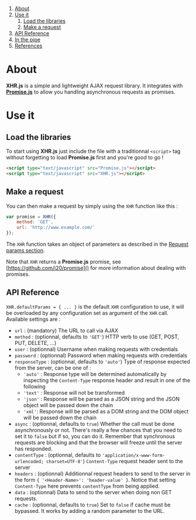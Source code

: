 1. [About](#about)
2. [Use it](#use-it)
    1. [Load the libraries](#load-the-libraries)
    2. [Make a request](#make-a-request)
3. [API Reference](#api-reference)
4. [In the pipe](#in-the-pipe)
5. [References](#references)

# About

**XHR.js** is a simple and lightweight AJAX request library. It integrates with [**Promise.js**](https://github.com/i20/promise) to allow you handling asynchronous requests as promises.

# Use it

## Load the libraries

To start using **XHR.js** just include the file with a traditionnal `<script>` tag without forgetting to load **Promise.js** first and you're good to go !

```html
<script type="text/javascript" src="Promise.js"></script>
<script type="text/javascript" src="XHR.js"></script>
```

## Make a request

You can then make a request by simply using the `XHR` function like this :

```javascript
var promise = XHR({
    method: 'GET',
    url: 'http://www.example.com/'
});
```

The `XHR` function takes an object of parameters as described in the [Request params section](#request-params).

Note that `XHR` returns a **Promise.js** promise, see [https://github.com/i20/promise]() for more information about dealing with promises.

## API Reference

`XHR.defaultParams = { ... }` is the default `XHR` configuration to use, it will be overloaded by any configuration set as argument of the `XHR` call. Available settings are :

- `url` : (mandatory) The URL to call via AJAX 
- `method` : (optionnal, defaults to `'GET'`) HTTP verb to use (GET, POST, PUT, DELETE, ...)
- `user` : (optionnal) Username when making requests with credentials
- `password` : (optionnal) Password when making requests with credentials
- `responseType` : (optionnal, defaults to `'auto'`) Type of response expected from the server, can be one of :
    - `'auto'` : Response type will be determined automatically by inspecting the `Content-Type` response header and result in one of the following
    - `'text'` : Response will not be transformed
    - `'json'` : Response will be parsed as a JSON string and the JSON object will be passed down the chain
    - `'xml'`: Response will be parsed as a DOM string and the DOM object will be passed down the chain
- `async` : (optionnal, defaults to `true`) Whether the call must be done asynchronously or not. There's really a few chances that you need to set it to `false` but if so, you can do it. Remember that synchronous requests are blocking and that the browser will freeze until the server has responded.
- `contentType` : (optionnal, defaults to `'application/x-www-form-urlencoded; charset=UTF-8'`) `Content-Type` request header sent to the server
- `headers` : (optionnal) Additionnal request headers to send to the server in the form `{ '<Header-Name>': 'header-value' }`. Notice that setting `Content-Type` here prevents `contentType` from being applied. 
- `data` : (optionnal) Data to send to the server when doing non GET requests.
- `cache` : (optionnal, defaults to `true`) Set to `false` if cache must be bypassed. It works by adding a random parameter to the URL.  


